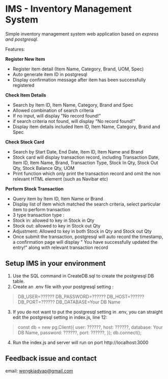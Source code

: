 # IMS - Inventory Management System

Simple inventory management system web application based on *express and postgresql.*

Features:

**Register New Item**
 - Register item detail (Item Name, Category, Brand, UOM, Spec)
 - Auto generate item ID in postgresql
 - Display confirmation message after item has been successfully registered


**Check Item Details**
 - Search by Item ID, Item Name, Category, Brand and Spec
 - Allowed combination of search criteria
 - If no input, will display "No record found!"
 - if search criteria not found, will display "No record found!"
 - Display item details included Item ID, Item Name, Category, Brand and Spec

**Check Stock Card**
 - Search by Start Date, End Date, Item ID, Item Name and Brand
 - Stock card will display transaction record, including Transaction Date, Item ID, Item Name, Brand, Transaction Type, Stock In Qty, Stock Out Qty, Stock Balance Qty, UOM
 - Print function which only print the transaction record and omit the non relevant HTML element (such as Navibar etc)

**Perform Stock Transaction**
 - Query item by Item ID, Item Name or Brand
 - Display list of item which matched the search criteria, select particular item to perform transaction
 - 3 type transaction type :
 - Stock in: allowed to key in Stock in Qty
 - Stock out: allowed to key in Stock out Qty
 - Adjustment: Allowed to key in both Stock in Qty and Stock out Qty
 - Once submit the transaction, postgresql will auto record the timestamp, a confirmation page will display " You have successfully updated the entry!" along with relevant transaction record

## Setup IMS in your environment
1. Use the SQL command in CreateDB.sql to create the postgresql DB table.
2. Create an .env file with your postgresql setting :
> DB_USER=??????
DB_PASSWORD=??????
DB_HOST=??????
DB_PORT=??????
DB_DATABASE=Your DB Name
3. If you do not want to put the postgresql setting in .env, you can straight edit the postgresql setting in index.js, line 12:
>const  db  =  new pg.Client({
user: ??????,
host: ??????,
database: Your DB Name,
password: ??????,
port: ??????,
});
db.connect();
4. Run the index.js and server will run on port http://localhost:3000

## Feedback issue and contact
email: wengkiadyap@gmail.com